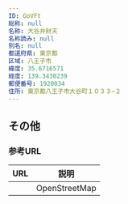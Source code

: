 ```yaml
---
ID: GoVFt
総称: null
名称: 大谷弁財天
名称読み: null
別名: null
都道府県: 東京都
区域: 八王子市
緯度: 35.6716571
経度: 139.3430239
郵便番号: 1920034
住所: 東京都八王子市大谷町１０３３−２
---
```


## その他

### 参考URL

| URL | 説明          |
| --- | ------------- |
|     | OpenStreetMap |
